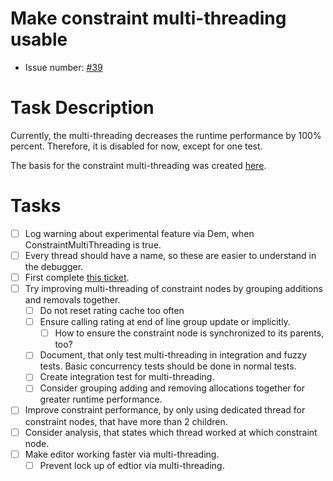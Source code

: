 # Make constraint multi-threading usable
* Issue number: [\#39](https://codeberg.org/splitcells-net/net.splitcells.network.community/issues/39)
# Task Description
Currently, the multi-threading decreases the runtime performance by 100% percent.
Therefore, it is disabled for now, except for one test.

The basis for the constraint multi-threading was created [here](../projects/2024-08-22-sigma-grind-of-24th-of-august-2024.md).
# Tasks
* [ ] Log warning about experimental feature via Dem, when ConstraintMultiThreading is true.
* [ ] Every thread should have a name, so these are easier to understand in the debugger.
* [ ] First complete [this ticket](2024-05-31-create-no-code-gel-editor.md).
* [ ] Try improving multi-threading of constraint nodes by grouping additions and removals together.
    * [ ] Do not reset rating cache too often
    * [ ] Ensure calling rating at end of line group update or implicitly.
        * [ ] How to ensure the constraint node is synchronized to its parents, too?
    * [ ] Document, that only test multi-threading in integration and fuzzy tests. Basic concurrency tests should be done in normal tests.
    * [ ] Create integration test for multi-threading.
    * [ ] Consider grouping adding and removing allocations together for greater runtime performance.
* [ ] Improve constraint performance, by only using dedicated thread for constraint nodes,
  that have more than 2 children.
* [ ] Consider analysis, that states which thread worked at which constraint node.
* [ ] Make editor working faster via multi-threading.
    * [ ] Prevent lock up of edtior via multi-threading.